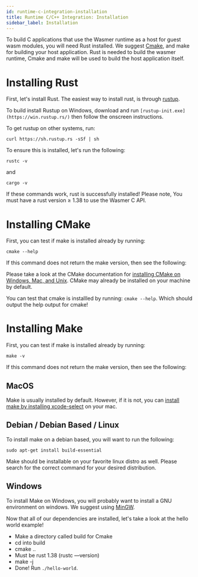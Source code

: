 ```yaml
---
id: runtime-c-integration-installation
title: Runtime C/C++ Integration: Installation
sidebar_label: Installation
---
```


To build C applications that use the Wasmer runtime as a host for guest wasm modules, you will need Rust installed. We suggest [Cmake](https://cmake.org/), and make for building your host application. Rust is needed to build the wasmer runtime, Cmake and make will be used to build the host application itself.

# Installing Rust

First, let's install Rust. The easiest way to install rust, is through [rustup](https://rustup.rs/).

To build install Rustup on Windows, download and run `[rustup-init.exe](https://win.rustup.rs/)` then follow the onscreen instructions.

To get rustup on other systems, run:

`curl https://sh.rustup.rs -sSf | sh`

To ensure this is installed, let's run the following:

`rustc -v`

and

`cargo -v`

If these commands work, rust is successfully installed! Please note, You must have a rust version ≥ 1.38 to use the Wasmer C API.

# Installing CMake

First, you can test if make is installed already by running:

`cmake --help`

If this command does not return the make version, then see the following:

Please take a look at the CMake documentation for [installing CMake on Windows, Mac, and Unix](https://cmake.org/install/). CMake may already be installed on your machine by default.

You can test that cmake is installled by running: `cmake --help`. Which should output the help output for cmake!

# Installing Make

First, you can test if make is installed already by running:

`make -v`

If this command does not return the make version, then see the following:

## MacOS

Make is usually installed by default. However, if it is not, you can [install make by installing xcode-select](http://osxdaily.com/2014/02/12/install-command-line-tools-mac-os-x/) on your mac.

## Debian / Debian Based / Linux

To install make on a debian based, you will want to run the following:

`sudo apt-get install build-essential`

Make should be installable on your favorite linux distro as well. Please search for the correct command for your desired distribution.

## Windows

To install Make on Windows, you will probably want to install a GNU environment on windows. We suggest using [MinGW](http://www.mingw.org/).

Now that all of our dependencies are installed, let's take a look at the hello world example!

- Make a directory called build for Cmake
- cd into build
- cmake ..
- Must be rust 1.38 (rustc —version)
- make -j
- Done! Run `./hello-world`.
